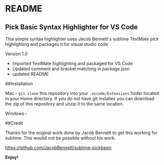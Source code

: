# README
## Pick Basic Syntax Highlighter for VS Code
This simple syntax highlighter uses Jacob Bennett's sublime TextMate pick highlighting and packages it for visual studio code

Version 1.0
* Imported TextMate highlighting and packaged for VS Code
* Updated comment and bracket matching in package.json
* updated README

##Installation

 Mac - `git clone` this repository into your `.vscode/Extensions` folder located in your Home directory.
 If you do not have git installes you can download the zip of this repository and unzip it to the same location.

 Windows -

 ##Credit

 Thanks for the original work done by Jacob Bennett to get this working for sublime.  This wouldl not be possible without his work.

https://github.com/JacobBennett/sublime-pickbasic

**Enjoy!**